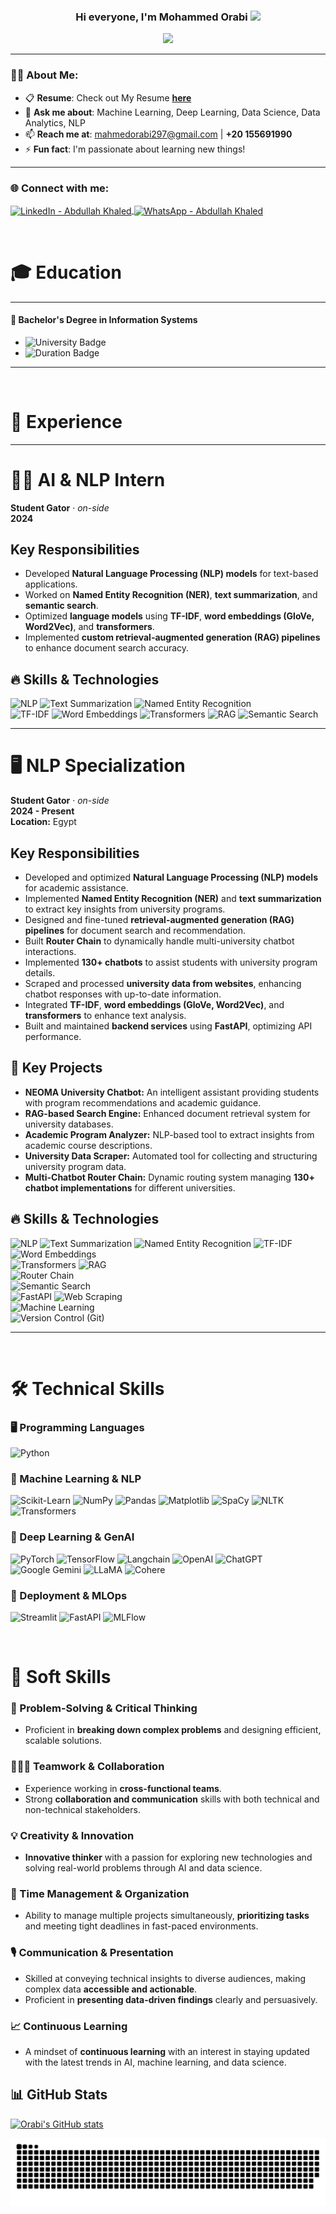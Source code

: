 <h3 align="center">
  Hi everyone, I'm Mohammed Orabi
  <img src="https://media.giphy.com/media/hvRJCLFzcasrR4ia7z/giphy.gif" width="28">
</h3>

<p align="center">
  <a href="https://github.com/DenverCoder1/readme-typing-svg"><img src="https://readme-typing-svg.herokuapp.com/?lines=NLP%20Specialist;Always%20learning%20new%20things&font=Fira%20Code&center=true&width=440&height=45&color=f75c7e&vCenter=true&size=22"></a>
</p>





---

### 👨‍💻 About Me: 
- 📋 **Resume**: Check out My Resume [**here**](https://drive.google.com/file/d/1w14Ycb98cOuRyoteNn2qSlTAc081O5w-/view?usp=sharing)  
- 💬 **Ask me about**: Machine Learning, Deep Learning, Data Science, Data Analytics, NLP  
- 📫 **Reach me at**: [mahmedorabi297@gmail.com](mailto:mahmedorabi297@gmail.com) | **+20 155691990**  
- ⚡ **Fun fact**: I'm passionate about learning new things!  
---

<h3 align="left">🌐 Connect with me:</h3>
<p align="left">
  <a href="https://www.linkedin.com/in/mohammed-orabi-5219492bb/" target="_blank">
    <img align="center" src="https://raw.githubusercontent.com/rahuldkjain/github-profile-readme-generator/master/src/images/icons/Social/linked-in-alt.svg" alt="LinkedIn - Abdullah Khaled" height="40" width="40" />
  </a>

  <a href="https://wa.me/+201033648845" target="_blank">
    <img align="center" src="https://upload.wikimedia.org/wikipedia/commons/6/6b/WhatsApp.svg" alt="WhatsApp - Abdullah Khaled" height="40" width="40" />
  </a>
</p>

<br>

# 🎓 Education

---

#### 🏫 **Bachelor's Degree in Information Systems**

- ![University Badge](https://img.shields.io/badge/Mansoura_Universit-0055A4?style=flat&logo=university&logoColor=white)
- ![Duration Badge](https://img.shields.io/badge/Duration-October%202022%20–%20July%202026-yellow)

---

<br>

# 💼 Experience

---

# 🧑‍💻 AI & NLP Intern  
**Student Gator** · *on-side*  
**2024**  

## Key Responsibilities  
- Developed **Natural Language Processing (NLP) models** for text-based applications.  
- Worked on **Named Entity Recognition (NER)**, **text summarization**, and **semantic search**.  
- Optimized **language models** using **TF-IDF**, **word embeddings (GloVe, Word2Vec)**, and **transformers**.  
- Implemented **custom retrieval-augmented generation (RAG) pipelines** to enhance document search accuracy.  

## 🔥 Skills & Technologies  
![NLP](https://img.shields.io/badge/NLP-8A2BE2?style=for-the-badge) 
![Text Summarization](https://img.shields.io/badge/Text_Summarization-FF4500?style=for-the-badge) 
![Named Entity Recognition](https://img.shields.io/badge/Named_Entity_Recognition-32CD32?style=for-the-badge)  
![TF-IDF](https://img.shields.io/badge/TF--IDF-1E90FF?style=for-the-badge) 
![Word Embeddings](https://img.shields.io/badge/Word_Embeddings-FFD700?style=for-the-badge)
![Transformers](https://img.shields.io/badge/Transformers-FF6347?style=for-the-badge) 
![RAG](https://img.shields.io/badge/Retrieval--Augmented_Generation-8B008B?style=for-the-badge) 
![Semantic Search](https://img.shields.io/badge/Semantic_Search-1E90FF?style=for-the-badge) 
  


---

# 🖥️ NLP Specialization  
**Student Gator** · *on-side*  
**2024 - Present**  
**Location:** Egypt  

## Key Responsibilities  
- Developed and optimized **Natural Language Processing (NLP) models** for academic assistance.  
- Implemented **Named Entity Recognition (NER)** and **text summarization** to extract key insights from university programs.  
- Designed and fine-tuned **retrieval-augmented generation (RAG) pipelines** for document search and recommendation.  
- Built **Router Chain** to dynamically handle multi-university chatbot interactions.  
- Implemented **130+ chatbots** to assist students with university program details.  
- Scraped and processed **university data from websites**, enhancing chatbot responses with up-to-date information.  
- Integrated **TF-IDF**, **word embeddings (GloVe, Word2Vec)**, and **transformers** to enhance text analysis.  
- Built and maintained **backend services** using **FastAPI**, optimizing API performance.  

## 🔑 Key Projects  
- **NEOMA University Chatbot:** An intelligent assistant providing students with program recommendations and academic guidance.  
- **RAG-based Search Engine:** Enhanced document retrieval system for university databases.  
- **Academic Program Analyzer:** NLP-based tool to extract insights from academic course descriptions.  
- **University Data Scraper:** Automated tool for collecting and structuring university program data.  
- **Multi-Chatbot Router Chain:** Dynamic routing system managing **130+ chatbot implementations** for different universities.  

## 🔥 Skills & Technologies  
![NLP](https://img.shields.io/badge/NLP-8A2BE2?style=for-the-badge)
![Text Summarization](https://img.shields.io/badge/Text_Summarization-FF4500?style=for-the-badge) 
![Named Entity Recognition](https://img.shields.io/badge/Named_Entity_Recognition-32CD32?style=for-the-badge)
![TF-IDF](https://img.shields.io/badge/TF--IDF-1E90FF?style=for-the-badge)  
![Word Embeddings](https://img.shields.io/badge/Word_Embeddings-FFD700?style=for-the-badge)  
![Transformers](https://img.shields.io/badge/Transformers-FF6347?style=for-the-badge)
![RAG](https://img.shields.io/badge/Retrieval--Augmented_Generation-8B008B?style=for-the-badge)  
![Router Chain](https://img.shields.io/badge/Router_Chain-DAA520?style=for-the-badge)  
![Semantic Search](https://img.shields.io/badge/Semantic_Search-1E90FF?style=for-the-badge)  
![FastAPI](https://img.shields.io/badge/FastAPI-009688?style=for-the-badge)
![Web Scraping](https://img.shields.io/badge/Web_Scraping-DC143C?style=for-the-badge)  
![Machine Learning](https://img.shields.io/badge/Machine_Learning-FFD700?style=for-the-badge)  
![Version Control (Git)](https://img.shields.io/badge/Git-F05032?style=for-the-badge&logo=git&logoColor=white)  


---



<br>

# 🛠️ Technical Skills

### 🖥️ Programming Languages
![Python](https://img.shields.io/badge/Python-3776AB?style=flat&logo=python&logoColor=white)

### 🤖 Machine Learning & NLP
![Scikit-Learn](https://img.shields.io/badge/Scikit--Learn-F7931E?style=flat&logo=scikit-learn&logoColor=white)
![NumPy](https://img.shields.io/badge/NumPy-013243?style=flat&logo=numpy&logoColor=white)
![Pandas](https://img.shields.io/badge/Pandas-150458?style=flat&logo=pandas&logoColor=white)
![Matplotlib](https://img.shields.io/badge/Matplotlib-315796?style=flat&logo=matplotlib&logoColor=white)
![SpaCy](https://img.shields.io/badge/SpaCy-000000?style=flat&logo=spacy&logoColor=white)
![NLTK](https://img.shields.io/badge/NLTK-339933?style=flat&logo=nltk&logoColor=white)
![Transformers](https://img.shields.io/badge/Transformers-000000?style=flat&logo=huggingface&logoColor=white)

### 🧠 Deep Learning & GenAI  
![PyTorch](https://img.shields.io/badge/PyTorch-EE4C2C?style=flat&logo=pytorch&logoColor=white)  ![TensorFlow](https://img.shields.io/badge/TensorFlow-FF6F00?style=flat&logo=tensorflow&logoColor=white)  ![Langchain](https://img.shields.io/badge/Langchain-000000?style=flat&logo=langchain&logoColor=white)  ![OpenAI](https://img.shields.io/badge/OpenAI-412991?style=flat&logo=openai&logoColor=white)  ![ChatGPT](https://img.shields.io/badge/ChatGPT-00A67E?style=flat&logo=openai&logoColor=white)  ![Google Gemini](https://img.shields.io/badge/Google_Gemini-4285F4?style=flat&logo=google&logoColor=white)  ![LLaMA](https://img.shields.io/badge/LLaMA-8B008B?style=flat&logo=meta&logoColor=white)  ![Cohere](https://img.shields.io/badge/Cohere-00A3E0?style=flat&logo=cohere&logoColor=white)  
  


### 🚀 Deployment & MLOps
![Streamlit](https://img.shields.io/badge/Streamlit-FF4B4B?style=flat&logo=streamlit&logoColor=white)
![FastAPI](https://img.shields.io/badge/FastAPI-009688?style=flat&logo=fastapi&logoColor=white)
![MLFlow](https://img.shields.io/badge/MLFlow-000000?style=flat&logo=mlflow&logoColor=white)


<br>

# 🌟 Soft Skills

### 🎯 Problem-Solving & Critical Thinking
- Proficient in **breaking down complex problems** and designing efficient, scalable solutions.

### 🧑‍🤝‍🧑 Teamwork & Collaboration
- Experience working in **cross-functional teams**.
- Strong **collaboration and communication** skills with both technical and non-technical stakeholders.

### 💡 Creativity & Innovation
- **Innovative thinker** with a passion for exploring new technologies and solving real-world problems through AI and data science.

### 📅 Time Management & Organization
- Ability to manage multiple projects simultaneously, **prioritizing tasks** and meeting tight deadlines in fast-paced environments.

### 🎙️ Communication & Presentation
- Skilled at conveying technical insights to diverse audiences, making complex data **accessible and actionable**.
- Proficient in **presenting data-driven findings** clearly and persuasively.

### 📈 Continuous Learning
- A mindset of **continuous learning** with an interest in staying updated with the latest trends in AI, machine learning, and data science.

## 📊 GitHub Stats
[![Orabi's GitHub stats](https://github-readme-stats.vercel.app/api?username=Mahmedorabi&show_icons=true&count_private=true)](https://github.com/anuraghazra/github-readme-stats)

![snake gif](https://raw.githubusercontent.com/SakerDakak/SakerDakak/18c8e620265b49dbcc664d11c6dd0cb88a2a87fd/Images/github-snake.svg) 
